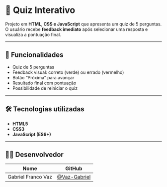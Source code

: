 # 📝 Quiz Interativo

Projeto em **HTML, CSS e JavaScript** que apresenta um quiz de 5 perguntas.  
O usuário recebe **feedback imediato** após selecionar uma resposta e visualiza a pontuação final.

---

## 🚀 Funcionalidades
- Quiz de 5 perguntas
- Feedback visual: correto (verde) ou errado (vermelho)
- Botão “Próxima” para avançar
- Resultado final com pontuação
- Possibilidade de reiniciar o quiz

---

## 🛠️ Tecnologias utilizadas
- **HTML5**
- **CSS3**
- **JavaScript (ES6+)**

---

## 👨‍💻 Desenvolvedor

| Nome     | GitHub                           |
|----------|----------------------------------|
| Gabriel Franco Vaz | [@Vaz-Gabriel](https://github.com/Vaz-Gabriel) |
